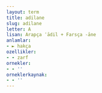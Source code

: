 ```yaml
---
layout: term
title: adilane
slug: adilane
letter: A
lisan: Arapça ʿādil + Farsça -āne
anlamlar:
- ► hakça
ozellikler:
- - zarf
ornekler:
- - ''
orneklerkaynak:
- - ''
---
```

